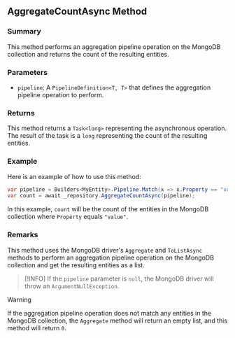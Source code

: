 ## AggregateCountAsync Method

### Summary

This method performs an aggregation pipeline operation on the MongoDB collection and returns the count of the resulting entities.

### Parameters

- `pipeline`: A `PipelineDefinition<T, T>` that defines the aggregation pipeline operation to perform.

### Returns

This method returns a `Task<long>` representing the asynchronous operation. The result of the task is a `long` representing the count of the resulting entities.

### Example

Here is an example of how to use this method:

```csharp
var pipeline = Builders<MyEntity>.Pipeline.Match(x => x.Property == "value");
var count = await _repository.AggregateCountAsync(pipeline);
```

In this example, `count` will be the count of the entities in the MongoDB collection where `Property` equals `"value"`.

### Remarks

This method uses the MongoDB driver's `Aggregate` and `ToListAsync` methods to perform an aggregation pipeline operation on the MongoDB collection and get the resulting entities as a list.

> [!INFO]
> If the `pipeline` parameter is `null`, the MongoDB driver will throw an `ArgumentNullException`.

> [!WARNING]
> If the aggregation pipeline operation does not match any entities in the MongoDB collection, the `Aggregate` method will return an empty list, and this method will return `0`.